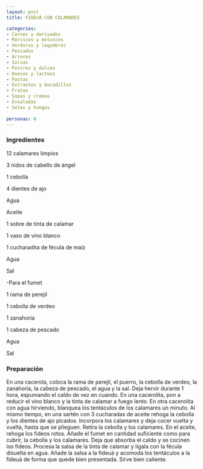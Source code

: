 ```yaml
---
layout: post
title: FIDEUÁ CON CALAMARES

categories:
- Carnes y derivados
- Mariscos y moluscos
- Verduras y legumbres
- Pescados
- Arroces
- Salsas
- Postres y dulces
- Huevos y lacteos
- Pastas
- Entrantes y bocadillos
- Frutas
- Sopas y cremas
- Ensaladas
- Setas y hongos
 
personas: 6 
---
```


<h3>Ingredientes</h3>
12 calamares limpios

3 nidos de cabello de ángel

1 cebolla

4 dientes de ajo

Agua

Aceite

1 sobre de tinta de calamar

1 vaso de vino blanco

1 cucharadita de fécula de maíz

Agua

Sal

-Para el fumet

1 rama de perejil

1 cebolla de verdeo

1 zanahoria

1 cabeza de pescado

Agua

Sal

<h3>Preparación</h3>
En una cacerola, coloca la rama de perejil, el puerro, la cebolla de verdeo, la zanahoria, la cabeza de pescado, el agua y la sal. Deja hervir durante 1 hora, espumando el caldo de vez en cuando. En una cacerolita, pon a reducir el vino blanco y la tinta de calamar a fuego lento. En otra cacerolita con agua hirviendo, blanquea los tentáculos de los calamares un minuto. Al mismo tiempo, en una sartén con 3 cucharadas de aceite rehoga la cebolla y los dientes de ajo picados. Incorpora los calamares y deja cocer vuelta y vuelta, hasta que se plieguen. Retira la cebolla y los calamares. En el aceite, rehoga los fideos rotos. Añade el fumet en cantidad suficiente como para cubrir, la cebolla y los calamares. Deja que absorba el caldo y se cocinen los fideos. Procesa la salsa de la tinta de calamar y lígala con la fécula disuelta en agua. Añade la salsa a la fideuá y acomoda los tentáculos a la fideuá de forma que quede bien presentada. Sirve bien caliente.

